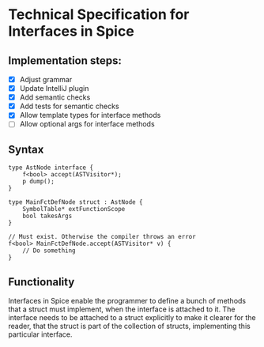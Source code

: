 # Technical Specification for Interfaces in Spice

## Implementation steps:

- [x] Adjust grammar
- [x] Update IntelliJ plugin
- [x] Add semantic checks
- [x] Add tests for semantic checks
- [x] Allow template types for interface methods
- [ ] Allow optional args for interface methods

## Syntax

```spice
type AstNode interface {
    f<bool> accept(ASTVisitor*);
    p dump();
}

type MainFctDefNode struct : AstNode {
    SymbolTable* extFunctionScope
    bool takesArgs
}

// Must exist. Otherwise the compiler throws an error
f<bool> MainFctDefNode.accept(ASTVisitor* v) {
    // Do something
}
```

## Functionality
Interfaces in Spice enable the programmer to define a bunch of methods that a struct must implement, when the interface is attached
to it. The interface needs to be attached to a struct explicitly to make it clearer for the reader, that the struct is part of the
collection of structs, implementing this particular interface.